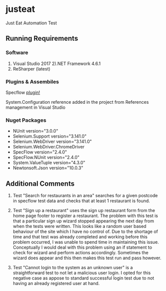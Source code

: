 # justeat
Just Eat Automation Test

## Running Requirements

### Software
1) Visual Studio 2017
2).NET Framework 4.6.1
3) ReSharper (latest)

### Plugins & Assembiles
Specflow [plugin!](https://marketplace.visualstudio.com/items?itemName=TechTalkSpecFlowTeam.SpecFlowforVisualStudio2017)

System.Configuration reference added in the project from References management in Visual Studio

### Nuget Packages
* NUnit version="3.0.0"
* Selenium.Support version="3.141.0"
* Selenium.WebDriver version="3.141.0" 
* Selenium.WebDriver.ChromeDriver
* SpecFlow version="2.4.0"
* SpecFlow.NUnit version="2.4.0" 
* System.ValueTuple version="4.3.0"
* Newtonsoft.Json version="10.0.3"

## Additional Comments
1) Test "Search for restaurants in an area" searches for a given postcode in specflow test data and checks that at least 1 restaurant is found.

2) Test "Sign up a restaurant" uses the sign up restaurant form from the home page footer to register a restaurant. The problem with this test is that a particular
sign up wizard stopped appearing the next day from when the tests were written. This looks like a random user based behaviour of the site which I have no control of. 
Due to the shortage of time and that test was already completed and working before this problem occurred, I was unable to spend time in maintaining this issue. Conceptually
I would deal with this problem using an if statement to check for wizard and perform actions accordingly. 
Sometimes the wizard does appear and this then makes this test run and pass however.

3) Test "Cannot login to the system as an unknown user" is a straightforward test to not let a malicious user login. I opted for this negative case as appose to standard successful login
test due to not having an already registered user at hand.
